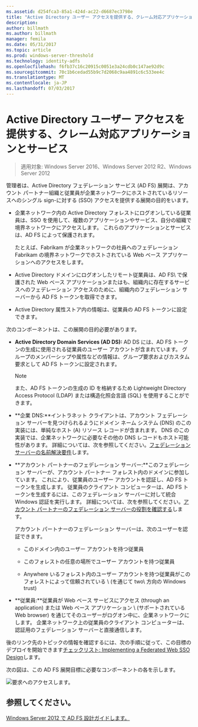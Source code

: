 ```yaml
---
ms.assetid: d254fca3-85a1-424d-ac22-d6687ec3798e
title: "Active Directory ユーザー アクセスを提供する、クレーム対応アプリケーションとサービス"
description: 
author: billmath
ms.author: billmath
manager: femila
ms.date: 05/31/2017
ms.topic: article
ms.prod: windows-server-threshold
ms.technology: identity-adfs
ms.openlocfilehash: f6fb37c16c20915c0051e3a24cdb0c147ae92d9c
ms.sourcegitcommit: 70c1b6cedad55b9c7d2068c9aa4891c6c533ee4c
ms.translationtype: MT
ms.contentlocale: ja-JP
ms.lasthandoff: 07/03/2017
---
```

# <a name="provide-your-active-directory-users-access-to-your-claims-aware-applications-and-services"></a>Active Directory ユーザー アクセスを提供する、クレーム対応アプリケーションとサービス

>適用対象: Windows Server 2016、Windows Server 2012 R2、Windows Server 2012

管理者は、Active Directory フェデレーション サービス \(AD FS\) 展開は、アカウント パートナー組織と従業員が企業ネットワークにホストされているリソースへのシングル sign\-に対する \(SSO\) アクセスを提供する展開の目的をいます。  
  
-   企業ネットワーク内の Active Directory フォレストにログオンしている従業員は、SSO を使用して、複数のアプリケーションやサービス、自分の組織で境界ネットワークにアクセスします。 これらのアプリケーションとサービスは、AD FS によって保護されます。  
  
    たとえば、Fabrikam が企業ネットワークの社員へのフェデレーション Fabrikam の境界ネットワークでホストされている Web ベース アプリケーションへのアクセスをします。  
  
-   Active Directory ドメインにログオンしたリモート従業員は、AD FS\ で保護された Web ベース アプリケーションまたはも、組織内に存在するサービスへのフェデレーション アクセスのために、組織内のフェデレーション サーバーから AD FS トークンを取得できます。  
  
-   Active Directory 属性ストア内の情報は、従業員の AD FS トークンに設定できます。  
  
次のコンポーネントは、この展開の目的必要があります。  
  
-   **Active Directory Domain Services \(AD DS\):** AD DS には、AD FS トークンの生成に使用される従業員のユーザー アカウントが含まれています。 グループのメンバーシップや属性などの情報は、グループ要求およびカスタム要求として AD FS トークンに設定されます。  
  
    > [!NOTE]  
    > また、AD FS トークンの生成の ID を格納するため Lightweight Directory Access Protocol \(LDAP\) または構造化照会言語 \(SQL\) を使用することができます。  
  
-   **企業 DNS:**イントラネット クライアントは、アカウント フェデレーション サーバーを見つけられるようにドメイン ネーム システム \(DNS\) のこの実装には、単純なホスト \(A\) リソース レコードが含まれます。 DNS のこの実装では、企業ネットワークに必要なその他の DNS レコードもホスト可能性があります。 詳細については、次を参照してください。[フェデレーション サーバーの名前解決要件](Name-Resolution-Requirements-for-Federation-Servers.md)します。  
  
-   **アカウント パートナーのフェデレーション サーバー:**このフェデレーション サーバーが、アカウント パートナー フォレスト内のドメインに参加しています。 これにより、従業員のユーザー アカウントを認証し、AD FS トークンを生成します。 従業員のクライアント コンピューターは、AD FS トークンを生成するには、このフェデレーション サーバーに対して統合 Windows 認証を実行します。 詳細については、次を参照してください。[アカウント パートナーのフェデレーション サーバーの役割を確認する](Review-the-Role-of-the-Federation-Server-in-the-Account-Partner.md)します。  
  
    アカウント パートナーのフェデレーション サーバーは、次のユーザーを認証できます。  
  
    -   このドメイン内のユーザー アカウントを持つ従業員  
  
    -   このフォレストの任意の場所でユーザー アカウントを持つ従業員  
  
    -   Anywhere いるフォレスト内のユーザー アカウントを持つ従業員がこのフォレストによって信頼されている \ (を通じて two\ 方向の Windows trust\)  
  
-   **従業員:**従業員が Web ベース サービスにアクセス \(through an application\) または Web ベース アプリケーション \ (サポートされている Web browser\) を通じてそのユーザーがログオン中に、企業ネットワークにします。 企業ネットワーク上の従業員のクライアント コンピューターは、認証用のフェデレーション サーバーと直接通信します。  
  
後のリンク先のトピックの情報を確認するには、次の手順に従って、この目標のデプロイを開始できます[チェックリスト: Implementing a Federated Web SSO Design](../../ad-fs/deployment/Checklist--Implementing-a-Federated-Web-SSO-Design.md)します。  
  
次の図は、この AD FS 展開目標に必要なコンポーネントの各を示します。  
  
![要求へのアクセスします。](media/31394ea8-fecb-4372-ac3f-cc3cf566ffc9.gif)  
  
## <a name="see-also"></a>参照してください。
[Windows Server 2012 で AD FS 設計ガイドします。](AD-FS-Design-Guide-in-Windows-Server-2012.md)
